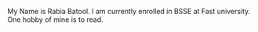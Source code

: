 My Name is Rabia Batool.
I am currently enrolled in BSSE at Fast university.
One hobby of mine is to read.
